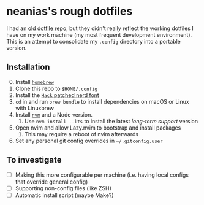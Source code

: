 # neanias's rough dotfiles

I had an [old dotfile repo](https://github.com/neanias/dotfiles), but they
didn't really reflect the working dotfiles I have on my work machine (my most
frequent development environment). This is an attempt to consolidate my
`.config` directory into a portable version.

## Installation

0. Install [`homebrew`](https://brew.sh)
1. Clone this repo to `$HOME/.config`
2. Install the [`Hack` patched nerd font](https://github.com/ryanoasis/nerd-fonts/tree/master/patched-fonts/Hack)
3. `cd` in and run `brew bundle` to install dependencies on macOS or Linux with Linuxbrew
4. Install [`nvm`](https://github.com/nvm-sh/nvm?tab=readme-ov-file#installing-and-updating)
    and a Node version.
    1. Use `nvm install --lts` to install the latest _long-term support_ version
5. Open nvim and allow Lazy.nvim to bootstrap and install packages
    1. This may require a reboot of nvim afterwards
6. Set any personal git config overrides in `~/.gitconfig.user`

## To investigate

- [ ] Making this more configurable per machine (i.e. having local configs that
        override general config)
- [ ] Supporting non-config files (like ZSH)
- [ ] Automatic install script (maybe Make?)
